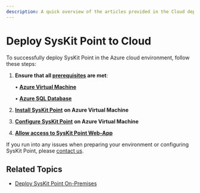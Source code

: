 ```yaml
---
description: A quick overview of the articles provided in the Cloud deployment section.
---
```


# Deploy SysKit Point to Cloud

To successfully deploy SysKit Point in the Azure cloud environment, follow these steps:

1. **Ensure that all [prerequisites](prerequisites/README.md) are met**:   

     • **[Azure Virtual Machine](prerequisites/create-azure-vm.md)**  

     • **[Azure SQL Database](prerequisites/create-azure-sql-database.md)**   

2. [**Install SysKit Point**](install-syskit-point-on-azure-vm.md) **on Azure Virtual Machine**   
3. [**Configure SysKit Point**](configure-syskit-point-on-azure-vm.md) **on Azure Virtual Machine**   
4. [**Allow access to SysKit Point Web-App**](allow-access-to-syskit-point-web-app.md)

If you run into any issues when preparing your environment or configuring SysKit Point, please [contact us](https://www.syskit.com/contact-us/).

## Related Topics

* [Deploy SysKit Point On-Premises](../deploy-syskit-point-on-premises/)

